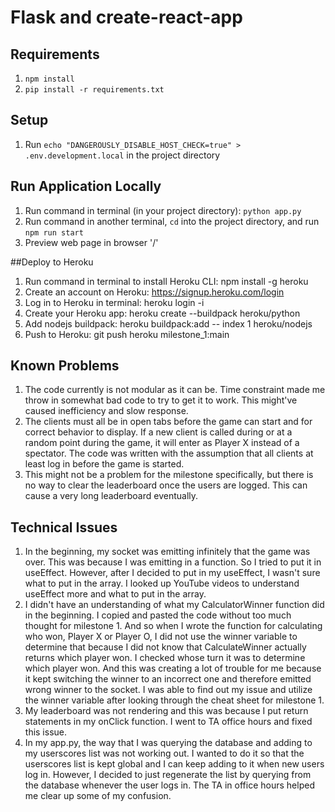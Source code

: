 # Flask and create-react-app

## Requirements

1. `npm install`
2. `pip install -r requirements.txt`

## Setup

1. Run `echo "DANGEROUSLY_DISABLE_HOST_CHECK=true" > .env.development.local` in the project directory

## Run Application Locally

1. Run command in terminal (in your project directory): `python app.py`
2. Run command in another terminal, `cd` into the project directory, and run `npm run start`
3. Preview web page in browser '/'

##Deploy to Heroku

1. Run command in terminal to install Heroku CLI: npm install -g heroku
2. Create an account on Heroku: https://signup.heroku.com/login
3. Log in to Heroku in terminal: heroku login -i
4. Create your Heroku app: heroku create --buildpack heroku/python
5. Add nodejs buildpack: heroku buildpack:add -- index 1 heroku/nodejs
6. Push to Heroku: git push heroku milestone_1:main

## Known Problems

1. The code currently is not modular as it can be. Time constraint made me throw in somewhat bad code to try to get it to work. This might've caused inefficiency and slow response.
2. The clients must all be in open tabs before the game can start and for correct behavior to display. If a new client is called during or at a random point during the game, it will enter as Player X instead of a spectator. The code was written with the assumption that all clients at least log in before the game is started.
3. This might not be a problem for the milestone specifically, but there is no way to clear the leaderboard once the users are logged. This can cause a very long leaderboard eventually.

## Technical Issues

1. In the beginning, my socket was emitting infinitely that the game was over. This was because I was emitting in a function. So I tried to put it in useEffect. However, after I decided to put in my useEffect, I wasn't sure what to put in the array. I looked up YouTube videos to understand useEffect more and what to put in the array.
2. I didn't have an understanding of what my CalculatorWinner function did in the beginning. I copied and pasted the code without too much thought for milestone 1. And so when I wrote the function for calculating who won, Player X or Player O, I did not use the winner variable to determine that because I did not know that CalculateWinner actually returns which player won. I checked whose turn it was to determine which player won. And this was creating a lot of trouble for me because it kept switching the winner to an incorrect one and therefore emitted wrong winner to the socket. I was able to find out my issue and utilize the winner variable after looking through the cheat sheet for milestone 1.
3. My leaderboard was not rendering and this was because I put return statements in my onClick function. I went to TA office hours and fixed this issue.
4. In my app.py, the way that I was querying the database and adding to my userscores list was not working out. I wanted to do it so that the userscores list is kept global and I can keep adding to it when new users log in. However, I decided to just regenerate the list by querying from the database whenever the user logs in. The TA in office hours helped me clear up some of my confusion.

